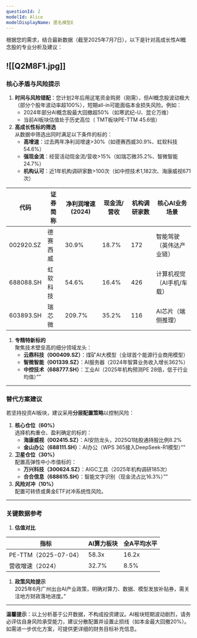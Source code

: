 ```yaml
---
questionId: 2
modelId: Alice
modelDisplayName: 匿名模型E
---
```

根据您的需求，结合最新数据（截至2025年7月7日），以下是针对高成长性AI概念股的专业分析及建议：

![[Q2M8F1.jpg]]
---

### **核心矛盾与风险提示**

1. **时间与风险错配**：您计划2年后用这笔资金购房（刚需），但AI概念股波动极大（部分个股年波动率超100%），短期all-in可能面临本金损失风险。例如：
    - 2024年部分AI概念股最大回撤超50%（如寒武纪-U、昆仑万维）
    - 当前AI板块估值处于历史高位（ TMT板块PE-TTM 45.6倍）
2. **高成长性标的筛选**  
    从数据中筛选出同时满足以下条件的标的：
    - **高增速**：过去两年净利润增速>30%（如德赛西威30.9%、虹软科技54.6%）
    - **强现金流**：经营活动现金流/营收>15%（如瑞芯微35.2%、智微智能24.7%）
    - **机构认可**：近1年机构调研家数>100次（如中控技术1,182次、海康威视671次）

| 代码      | 证券简称 | 净利润增速(2024) | 现金流/营收 | 机构调研家数 | 核心AI业务场景            |
| --------- | -------- | ---------------- | ----------- | ------------ | ------------------------- |
| 002920.SZ | 德赛西威 | 30.9%            | 18.7%       | 172          | 智能驾驶（英伟达产业链）  |
| 688088.SH | 虹软科技 | 54.6%            | 16.4%       | 426          | 计算机视觉（AI手机/车载） |
| 603893.SH | 瑞芯微   | 209.7%           | 35.2%       | 116          | AI芯片（端侧推理）        |

1. **专精特新标的**  
    聚焦技术壁垒高的细分领域龙头：
    - **云鼎科技（000409.SZ）**：煤矿AI大模型（全球首个能源行业商用模型）
    - **智微智能（001339.SZ）**：AI服务器（2024年智算业务收入增长362%）
    - **中控技术（688777.SH）**：工业AI（2025年机构预测PE 28倍，低于行业均值）””

---

### **替代方案建议**

若坚持投资AI板块，建议采用**分层配置策略**以控制风险：

1. **核心仓位（60%）**  
    选择机构重仓、盈利确定的标的：
    - **海康威视（002415.SZ）**：AI安防龙头，2025Q1陆股通持股比例8.2%
    - **金山办公（688111.SH）**：AI办公（WPS 365接入DeepSeek-R1模型）””
2. **卫星仓位（30%）**  
    配置高弹性中小市值标的：
    - **万兴科技（300624.SZ）**：AIGC工具（2025年机构调研185次）
    - **合合信息（688615.SH）**：智能文字识别（现金流占比16.3%）””
3. **风险对冲（10%）**  
    配置可转债或黄金ETF对冲系统性风险。

---

### **关键数据参考**

1. **估值对比**

|指标|AI算力板块|全A平均水平|
|---|---|---|
|PE-TTM（2025-07-04）|58.3x|16.2x|
|营收增速（2024）|32.7%|8.5%|

1. **政策风险提示**  
    2025年6月广州出台AI产业政策，明确对算力、数据、模型发放补贴券，需关注地方财政落地进度。”

---

**温馨提示**：以上分析基于公开数据，不构成投资建议。AI板块短期波动剧烈，请务必评估自身风险承受能力，建议分散配置并设置止损线（如本金最大回撤20%）。如需进一步优化方案，可提供更详细的财务目标补充信息。
